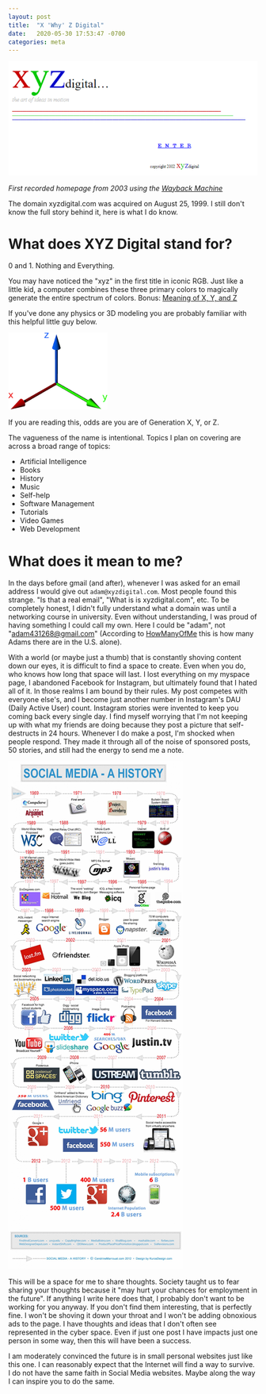 ```yaml
---
layout: post
title:  "X 'Why' Z Digital"
date:   2020-05-30 17:53:47 -0700
categories: meta
---
```


![XYZ Digital Homepage](/assets/images/xyzdigital-first-homepage.png)

*First recorded homepage from 2003 using the [Wayback Machine](https://web.archive.org/web/20030911171839/http://xyzdigital.com/)*

The domain xyzdigital.com was acquired on August 25, 1999.  I still don't know the full story behind it, here is what I do know.
<!--more-->

# What does XYZ Digital stand for?

0 and 1.  Nothing and Everything.

You may have noticed the "xyz" in the first title in iconic RGB.  Just like a little kid, a computer combines these three primary colors to magically generate the entire spectrum of colors. Bonus: [ Meaning of X, Y, and Z](https://en.wikipedia.org/wiki/CIE_1931_color_space#Meaning_of_X,_Y_and_Z)

If you've done any physics or 3D modeling you are probably familiar with this helpful little guy below.

![XYZ Axes](/assets/images/xyz-axes.png)

If you are reading this, odds are you are of Generation X, Y, or Z.

The vagueness of the name is intentional.  Topics I plan on covering are across a broad range of topics:
- Artificial Intelligence
- Books
- History
- Music
- Self-help
- Software Management
- Tutorials
- Video Games
- Web Development

# What does it mean to me?

In the days before gmail (and after), whenever I was asked for an email address I would give out `adam@xyzdigital.com`.  Most people found this strange.  "Is that a real email", "What is is xyzdigital.com", etc. To be completely honest, I didn't fully understand what a domain was until a networking course in university.  Even without understanding, I was proud of having something I could call my own. Here I could be "adam", not "adam431268@gmail.com" (According to [HowManyOfMe](http://howmanyofme.com/search/) this is how many Adams there are in the U.S. alone).

With a world (or maybe just a thumb) that is constantly shoving content down our eyes, it is difficult to find a space to create.  Even when you do, who knows how long that space will last.  I lost everything on my myspace page, I abandoned Facebook for Instagram, but ultimately found that I hated all of it.  In those realms I am bound by their rules.  My post competes with everyone else's, and I become just another number in Instagram's DAU (Daily Active User) count.  Instagram stories were invented to keep you coming back every single day.  I find myself worrying that I'm not keeping up with what my friends are doing because they post a picture that self-destructs in 24 hours.  Whenever I do make a post, I'm shocked when people respond.  They made it through all of the noise of sponsored posts, 50 stories, and still had the energy to send me a note.

![Social Media History](/assets/images/social-media-history.jpg)

This will be a space for me to share thoughts.  Society taught us to fear sharing your thoughts because it "may hurt your chances for employment in the future".  If anything I write here does that, I probably don't want to be working for you anyway. If you don't find them interesting, that is perfectly fine.  I won't be shoving it down your throat and I won't be adding obnoxious ads to the page.  I have thoughts and ideas that I don't often see represented in the cyber space.  Even if just one post I have impacts just one person in some way, then this will have been a success.

I am moderately convinced the future is in small personal websites just like this one.  I can reasonably expect that the Internet will find a way to survive.  I do not have the same faith in Social Media websites.  Maybe along the way I can inspire you to do the same.

